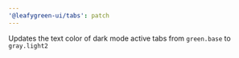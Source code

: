 ```yaml
---
'@leafygreen-ui/tabs': patch
---
```


Updates the text color of dark mode active tabs from `green.base` to `gray.light2`

